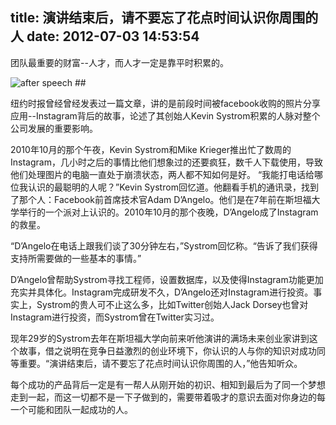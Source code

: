 title: 演讲结束后，请不要忘了花点时间认识你周围的人
date: 2012-07-03 14:53:54
---

团队最重要的财富--人才，而人才一定是靠平时积累的。

<img title="after speech" src="http://www.teambition.com/download/5159285ee8cf147e7e833cab"/>
##

纽约时报曾经曾经发表过一篇文章，讲的是前段时间被facebook收购的照片分享应用--Instagram背后的故事，论述了其创始人Kevin Systrom积累的人脉对整个公司发展的重要影响。

2010年10月的那个午夜，Kevin Systrom和Mike Krieger推出忙了数周的Instagram，几小时之后的事情比他们想象过的还要疯狂，数千人下载使用，导致他们处理图片的电脑一直处于崩溃状态，两人都不知如何是好。
“我能打电话给哪位我认识的最聪明的人呢？”Kevin Systrom回忆道。他翻看手机的通讯录，找到了那个人：Facebook前首席技术官Adam D’Angelo。他们是在7年前在斯坦福大学举行的一个派对上认识的。2010年10月的那个夜晚，D’Angelo成了Instagram的救星。

“D’Angelo在电话上跟我们谈了30分钟左右，”Systrom回忆称。“告诉了我们获得支持所需要做的一些基本的事情。”

D’Angelo曾帮助Systrom寻找工程师，设置数据库，以及使得Instagram功能更加充实并具体化。Instagram完成研发不久，D’Angelo还对Instagram进行投资。事实上，Systrom的贵人可不止这么多，比如Twitter创始人Jack Dorsey也曾对Instagram进行投资，而Systrom曾在Twitter实习过。

现年29岁的Systrom去年在斯坦福大学向前来听他演讲的满场未来创业家讲到这个故事，借之说明在竞争日益激烈的创业环境下，你认识的人与你的知识对成功同等重要。“演讲结束后，请不要忘了花点时间认识你周围的人，”他告知听众。

每个成功的产品背后一定是有一帮人从刚开始的初识、相知到最后为了同一个梦想走到一起，而这一切都不是一下子做到的，需要带着吸才的意识去面对你身边的每一个可能和团队一起成功的人。


